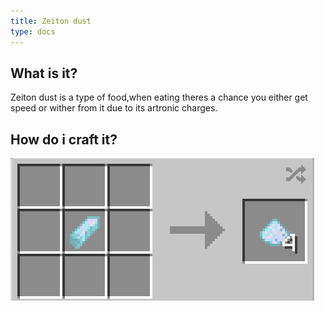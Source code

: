 ```yaml
---
title: Zeiton dust
type: docs
---
```


## What is it?

Zeiton dust is a type of food,when eating theres a chance you either get speed or wither from it due to its artronic charges.

## How do i craft it?

![ZD](images/zeiton/items/Meth.png)
